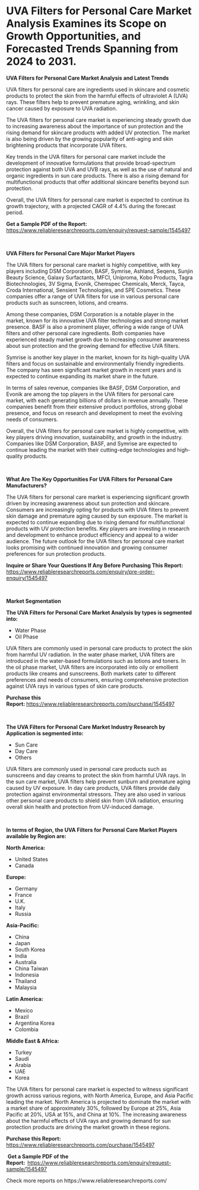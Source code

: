 <p><h1>UVA Filters for Personal Care Market Analysis Examines its Scope on Growth Opportunities, and Forecasted Trends Spanning from 2024 to 2031.</h1></p><p><strong>UVA Filters for Personal Care Market Analysis and Latest Trends</strong></p>
<p><p>UVA filters for personal care are ingredients used in skincare and cosmetic products to protect the skin from the harmful effects of ultraviolet A (UVA) rays. These filters help to prevent premature aging, wrinkling, and skin cancer caused by exposure to UVA radiation.</p><p>The UVA filters for personal care market is experiencing steady growth due to increasing awareness about the importance of sun protection and the rising demand for skincare products with added UV protection. The market is also being driven by the growing popularity of anti-aging and skin brightening products that incorporate UVA filters.</p><p>Key trends in the UVA filters for personal care market include the development of innovative formulations that provide broad-spectrum protection against both UVA and UVB rays, as well as the use of natural and organic ingredients in sun care products. There is also a rising demand for multifunctional products that offer additional skincare benefits beyond sun protection.</p><p>Overall, the UVA filters for personal care market is expected to continue its growth trajectory, with a projected CAGR of 4.4% during the forecast period.</p></p>
<p><strong>Get a Sample PDF of the Report:&nbsp;</strong> <a href="https://www.reliableresearchreports.com/enquiry/request-sample/1545497">https://www.reliableresearchreports.com/enquiry/request-sample/1545497</a></p>
<p>&nbsp;</p>
<p><strong>UVA Filters for Personal Care Major Market Players</strong></p>
<p><p>The UVA filters for personal care market is highly competitive, with key players including DSM Corporation, BASF, Symrise, Ashland, Seqens, Sunjin Beauty Science, Galaxy Surfactants, MFCI, Uniproma, Kobo Products, Tagra Biotechnologies, 3V Sigma, Evonik, Chemspec Chemicals, Merck, Tayca, Croda International, Sensient Technologies, and SPE Cosmetics. These companies offer a range of UVA filters for use in various personal care products such as sunscreen, lotions, and creams.</p><p>Among these companies, DSM Corporation is a notable player in the market, known for its innovative UVA filter technologies and strong market presence. BASF is also a prominent player, offering a wide range of UVA filters and other personal care ingredients. Both companies have experienced steady market growth due to increasing consumer awareness about sun protection and the growing demand for effective UVA filters.</p><p>Symrise is another key player in the market, known for its high-quality UVA filters and focus on sustainable and environmentally friendly ingredients. The company has seen significant market growth in recent years and is expected to continue expanding its market share in the future.</p><p>In terms of sales revenue, companies like BASF, DSM Corporation, and Evonik are among the top players in the UVA filters for personal care market, with each generating billions of dollars in revenue annually. These companies benefit from their extensive product portfolios, strong global presence, and focus on research and development to meet the evolving needs of consumers.</p><p>Overall, the UVA filters for personal care market is highly competitive, with key players driving innovation, sustainability, and growth in the industry. Companies like DSM Corporation, BASF, and Symrise are expected to continue leading the market with their cutting-edge technologies and high-quality products.</p></p>
<p>&nbsp;</p>
<p><strong>What Are The Key Opportunities For UVA Filters for Personal Care Manufacturers?</strong></p>
<p><p>The UVA filters for personal care market is experiencing significant growth driven by increasing awareness about sun protection and skincare. Consumers are increasingly opting for products with UVA filters to prevent skin damage and premature aging caused by sun exposure. The market is expected to continue expanding due to rising demand for multifunctional products with UV protection benefits. Key players are investing in research and development to enhance product efficiency and appeal to a wider audience. The future outlook for the UVA filters for personal care market looks promising with continued innovation and growing consumer preferences for sun protection products.</p></p>
<p><strong>Inquire or Share Your Questions If Any Before Purchasing This Report:</strong> <a href="https://www.reliableresearchreports.com/enquiry/pre-order-enquiry/1545497">https://www.reliableresearchreports.com/enquiry/pre-order-enquiry/1545497</a></p>
<p>&nbsp;</p>
<p><strong>Market Segmentation</strong></p>
<p><strong>The UVA Filters for Personal Care Market Analysis by types is segmented into:</strong></p>
<p><ul><li>Water Phase</li><li>Oil Phase</li></ul></p>
<p><p>UVA filters are commonly used in personal care products to protect the skin from harmful UV radiation. In the water phase market, UVA filters are introduced in the water-based formulations such as lotions and toners. In the oil phase market, UVA filters are incorporated into oily or emollient products like creams and sunscreens. Both markets cater to different preferences and needs of consumers, ensuring comprehensive protection against UVA rays in various types of skin care products.</p></p>
<p><strong>Purchase this Report:&nbsp;</strong><a href="https://www.reliableresearchreports.com/purchase/1545497">https://www.reliableresearchreports.com/purchase/1545497</a></p>
<p>&nbsp;</p>
<p><strong>The UVA Filters for Personal Care Market Industry Research by Application is segmented into:</strong></p>
<p><ul><li>Sun Care</li><li>Day Care</li><li>Others</li></ul></p>
<p><p>UVA filters are commonly used in personal care products such as sunscreens and day creams to protect the skin from harmful UVA rays. In the sun care market, UVA filters help prevent sunburn and premature aging caused by UV exposure. In day care products, UVA filters provide daily protection against environmental stressors. They are also used in various other personal care products to shield skin from UVA radiation, ensuring overall skin health and protection from UV-induced damage.</p></p>
<p>&nbsp;</p>
<p><strong>In terms of Region, the UVA Filters for Personal Care Market Players available by Region are:</strong></p>
<p>
    <p> <strong> North America: </strong>
        <ul>
            <li>United States</li>
            <li>Canada</li>
        </ul>
        </p> 
    <p> <strong> Europe: </strong>
        <ul>
            <li>Germany</li>
            <li>France</li>
            <li>U.K.</li>
            <li>Italy</li>
            <li>Russia</li>
        </ul>
        </p> 
    <p> <strong> Asia-Pacific: </strong>
        <ul>
            <li>China</li>
            <li>Japan</li>
            <li>South Korea</li>
            <li>India</li>
            <li>Australia</li>
            <li>China Taiwan</li>
            <li>Indonesia</li>
            <li>Thailand</li>
            <li>Malaysia</li>
        </ul>
        </p> 
    <p> <strong> Latin America: </strong>
        <ul>
            <li>Mexico</li>
            <li>Brazil</li>
            <li>Argentina Korea</li>
            <li>Colombia</li>
        </ul>
        </p> 
    <p> <strong> Middle East & Africa: </strong>
        <ul>
            <li>Turkey</li>
            <li>Saudi</li>
            <li>Arabia</li>
            <li>UAE</li>
            <li>Korea</li>
        </ul>
    </p>
    </p>
<p><p>The UVA filters for personal care market is expected to witness significant growth across various regions, with North America, Europe, and Asia Pacific leading the market. North America is projected to dominate the market with a market share of approximately 30%, followed by Europe at 25%, Asia Pacific at 20%, USA at 15%, and China at 10%. The increasing awareness about the harmful effects of UVA rays and growing demand for sun protection products are driving the market growth in these regions.</p></p>
<p><strong>Purchase this Report: </strong><a href="https://www.reliableresearchreports.com/purchase/1545497">https://www.reliableresearchreports.com/purchase/1545497</a></p>
<p>&nbsp;<strong>Get a Sample PDF of the Report:&nbsp;&nbsp;</strong><a href="https://www.reliableresearchreports.com/enquiry/request-sample/1545497">https://www.reliableresearchreports.com/enquiry/request-sample/1545497</a></p>
<p><strong></strong></p>
<p>Check more reports on https://www.reliableresearchreports.com/</p>